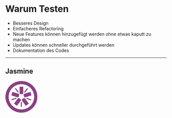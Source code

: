 # Warum Testen

* Besseres Design <!-- .element: class="fragment" data-fragment-index="1" -->
* Einfacheres Refactoring <!-- .element: class="fragment" data-fragment-index="2" -->
* Neue Features können hinzugefügt werden ohne etwas kaputt zu machen <!-- .element: class="fragment" data-fragment-index="3" -->
* Updates können schneller durchgeführt werden <!-- .element: class="fragment" data-fragment-index="4" -->
* Dokumentation des Codes <!-- .element: class="fragment" data-fragment-index="5" -->

---

## Jasmine
<img src="../img/jasmine.svg" width="100">
